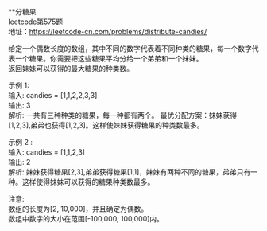 **分糖果<br/>
leetcode第575题<br/>
地址：https://leetcode-cn.com/problems/distribute-candies/<br/>

给定一个偶数长度的数组，其中不同的数字代表着不同种类的糖果，每一个数字代表一个糖果。你需要把这些糖果平均分给一个弟弟和一个妹妹。<br/>
返回妹妹可以获得的最大糖果的种类数。<br/>

示例 1:<br/>
输入: candies = [1,1,2,2,3,3]<br/>
输出: 3<br/>
解析: 一共有三种种类的糖果，每一种都有两个。
     最优分配方案：妹妹获得[1,2,3],弟弟也获得[1,2,3]。这样使妹妹获得糖果的种类数最多。<br/>

示例 2 :<br/>
输入: candies = [1,1,2,3]<br/>
输出: 2<br/>
解析: 妹妹获得糖果[2,3],弟弟获得糖果[1,1]，妹妹有两种不同的糖果，弟弟只有一种。这样使得妹妹可以获得的糖果种类数最多。<br/>

注意:<br/>
数组的长度为[2, 10,000]，并且确定为偶数。<br/>
数组中数字的大小在范围[-100,000, 100,000]内。<br/>